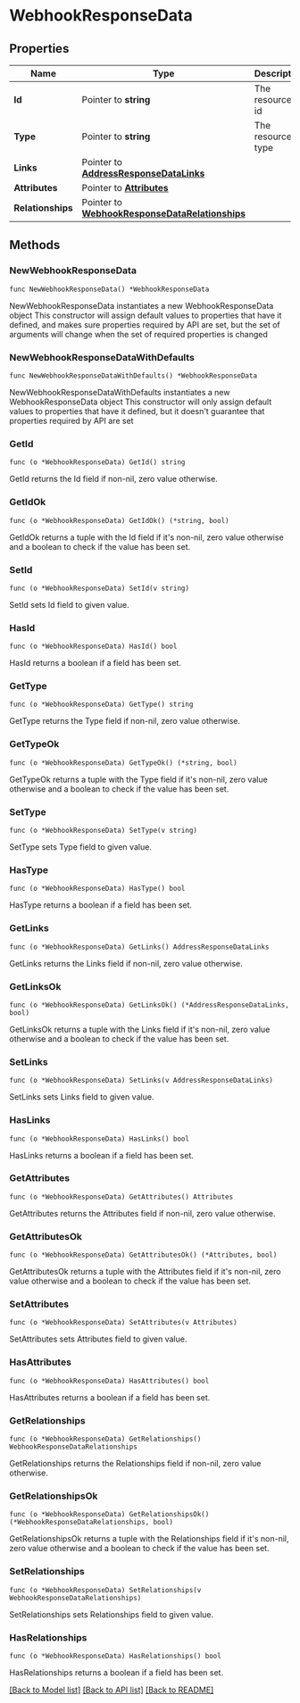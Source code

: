 # WebhookResponseData

## Properties

Name | Type | Description | Notes
------------ | ------------- | ------------- | -------------
**Id** | Pointer to **string** | The resource&#39;s id | [optional] 
**Type** | Pointer to **string** | The resource&#39;s type | [optional] 
**Links** | Pointer to [**AddressResponseDataLinks**](AddressResponseDataLinks.md) |  | [optional] 
**Attributes** | Pointer to [**Attributes**](Attributes.md) |  | [optional] 
**Relationships** | Pointer to [**WebhookResponseDataRelationships**](WebhookResponseDataRelationships.md) |  | [optional] 

## Methods

### NewWebhookResponseData

`func NewWebhookResponseData() *WebhookResponseData`

NewWebhookResponseData instantiates a new WebhookResponseData object
This constructor will assign default values to properties that have it defined,
and makes sure properties required by API are set, but the set of arguments
will change when the set of required properties is changed

### NewWebhookResponseDataWithDefaults

`func NewWebhookResponseDataWithDefaults() *WebhookResponseData`

NewWebhookResponseDataWithDefaults instantiates a new WebhookResponseData object
This constructor will only assign default values to properties that have it defined,
but it doesn't guarantee that properties required by API are set

### GetId

`func (o *WebhookResponseData) GetId() string`

GetId returns the Id field if non-nil, zero value otherwise.

### GetIdOk

`func (o *WebhookResponseData) GetIdOk() (*string, bool)`

GetIdOk returns a tuple with the Id field if it's non-nil, zero value otherwise
and a boolean to check if the value has been set.

### SetId

`func (o *WebhookResponseData) SetId(v string)`

SetId sets Id field to given value.

### HasId

`func (o *WebhookResponseData) HasId() bool`

HasId returns a boolean if a field has been set.

### GetType

`func (o *WebhookResponseData) GetType() string`

GetType returns the Type field if non-nil, zero value otherwise.

### GetTypeOk

`func (o *WebhookResponseData) GetTypeOk() (*string, bool)`

GetTypeOk returns a tuple with the Type field if it's non-nil, zero value otherwise
and a boolean to check if the value has been set.

### SetType

`func (o *WebhookResponseData) SetType(v string)`

SetType sets Type field to given value.

### HasType

`func (o *WebhookResponseData) HasType() bool`

HasType returns a boolean if a field has been set.

### GetLinks

`func (o *WebhookResponseData) GetLinks() AddressResponseDataLinks`

GetLinks returns the Links field if non-nil, zero value otherwise.

### GetLinksOk

`func (o *WebhookResponseData) GetLinksOk() (*AddressResponseDataLinks, bool)`

GetLinksOk returns a tuple with the Links field if it's non-nil, zero value otherwise
and a boolean to check if the value has been set.

### SetLinks

`func (o *WebhookResponseData) SetLinks(v AddressResponseDataLinks)`

SetLinks sets Links field to given value.

### HasLinks

`func (o *WebhookResponseData) HasLinks() bool`

HasLinks returns a boolean if a field has been set.

### GetAttributes

`func (o *WebhookResponseData) GetAttributes() Attributes`

GetAttributes returns the Attributes field if non-nil, zero value otherwise.

### GetAttributesOk

`func (o *WebhookResponseData) GetAttributesOk() (*Attributes, bool)`

GetAttributesOk returns a tuple with the Attributes field if it's non-nil, zero value otherwise
and a boolean to check if the value has been set.

### SetAttributes

`func (o *WebhookResponseData) SetAttributes(v Attributes)`

SetAttributes sets Attributes field to given value.

### HasAttributes

`func (o *WebhookResponseData) HasAttributes() bool`

HasAttributes returns a boolean if a field has been set.

### GetRelationships

`func (o *WebhookResponseData) GetRelationships() WebhookResponseDataRelationships`

GetRelationships returns the Relationships field if non-nil, zero value otherwise.

### GetRelationshipsOk

`func (o *WebhookResponseData) GetRelationshipsOk() (*WebhookResponseDataRelationships, bool)`

GetRelationshipsOk returns a tuple with the Relationships field if it's non-nil, zero value otherwise
and a boolean to check if the value has been set.

### SetRelationships

`func (o *WebhookResponseData) SetRelationships(v WebhookResponseDataRelationships)`

SetRelationships sets Relationships field to given value.

### HasRelationships

`func (o *WebhookResponseData) HasRelationships() bool`

HasRelationships returns a boolean if a field has been set.


[[Back to Model list]](../README.md#documentation-for-models) [[Back to API list]](../README.md#documentation-for-api-endpoints) [[Back to README]](../README.md)


